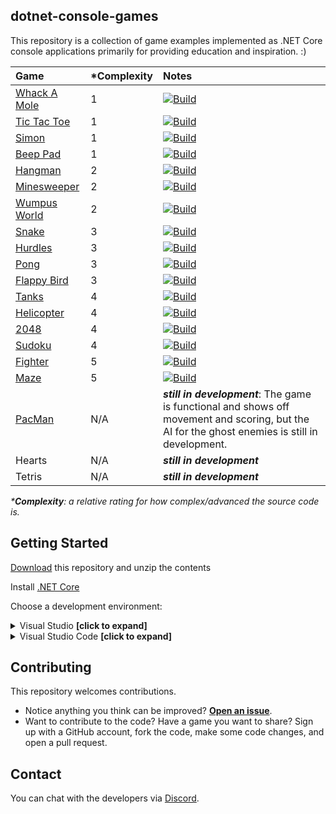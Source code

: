 ## dotnet-console-games

This repository is a collection of game examples implemented as .NET Core console applications primarily for providing education and inspiration. :)

|Game|\*Complexity|Notes|
|:-|:-|:-|
|[Whack A Mole](https://github.com/ZacharyPatten/dotnet-console-games/tree/master/Projects/Whack%20A%20Mole)|1|<a href="https://github.com/ZacharyPatten/dotnet-console-games/actions?query=workflow%3A%22Whack+A+Mole+Build%22"><img src="https://github.com/ZacharyPatten/dotnet-console-games/workflows/Whack%20A%20Mole%20Build/badge.svg" title="Goto Build" alt="Build"></a>|
|[Tic Tac Toe](https://github.com/ZacharyPatten/dotnet-console-games/tree/master/Projects/Tic%20Tac%20Toe)|1|<a href="https://github.com/ZacharyPatten/dotnet-console-games/actions?query=workflow%3A%22Tic+Tac+Toe+Build%22"><img src="https://github.com/ZacharyPatten/dotnet-console-games/workflows/Tic%20Tac%20Toe%20Build/badge.svg" title="Goto Build" alt="Build"></a>|
|[Simon](https://github.com/ZacharyPatten/dotnet-console-games/tree/master/Projects/Simon)|1|<a href="https://github.com/ZacharyPatten/dotnet-console-games/actions?query=workflow%3A%22Simon+Build%22"><img src="https://github.com/ZacharyPatten/dotnet-console-games/workflows/Simon%20Build/badge.svg" title="Goto Build" alt="Build"></a>|
|[Beep Pad](https://github.com/ZacharyPatten/dotnet-console-games/tree/master/Projects/Beep%20Pad)|1|<a href="https://github.com/ZacharyPatten/dotnet-console-games/actions?query=workflow%3A%22Beep+Pad+Build%22"><img src="https://github.com/ZacharyPatten/dotnet-console-games/workflows/Beep%20Pad%20Build/badge.svg" title="Goto Build" alt="Build"></a>|
|[Hangman](https://github.com/ZacharyPatten/dotnet-console-games/tree/master/Projects/Hangman)|2|<a href="https://github.com/ZacharyPatten/dotnet-console-games/actions?query=workflow%3A%22Hangman+Build%22"><img src="https://github.com/ZacharyPatten/dotnet-console-games/workflows/Hangman%20Build/badge.svg" title="Goto Build" alt="Build"></a>|
|[Minesweeper](https://github.com/ZacharyPatten/dotnet-console-games/tree/master/Projects/Minesweeper)|2|<a href="https://github.com/ZacharyPatten/dotnet-console-games/actions?query=workflow%3A%22Minesweeper+Build%22"><img src="https://github.com/ZacharyPatten/dotnet-console-games/workflows/Minesweeper%20Build/badge.svg" title="Goto Build" alt="Build"></a>|
|[Wumpus World](https://github.com/ZacharyPatten/dotnet-console-games/tree/master/Projects/Wumpus%20World)|2|<a href="https://github.com/ZacharyPatten/dotnet-console-games/actions?query=workflow%3A%22Wumpus+World+Build%22"><img src="https://github.com/ZacharyPatten/dotnet-console-games/workflows/Wumpus%20World%20Build/badge.svg" title="Goto Build" alt="Build"></a>|
|[Snake](https://github.com/ZacharyPatten/dotnet-console-games/blob/master/Projects/Snake)|3|<a href="https://github.com/ZacharyPatten/dotnet-console-games/actions?query=workflow%3A%22Snake+Build%22"><img src="https://github.com/ZacharyPatten/dotnet-console-games/workflows/Snake%20Build/badge.svg" title="Goto Build" alt="Build"></a>|
|[Hurdles](https://github.com/ZacharyPatten/dotnet-console-games/blob/master/Projects/Hurdles)|3|<a href="https://github.com/ZacharyPatten/dotnet-console-games/actions?query=workflow%3A%22Hurdles+Build%22"><img src="https://github.com/ZacharyPatten/dotnet-console-games/workflows/Hurdles%20Build/badge.svg" title="Goto Build" alt="Build"></a>|
|[Pong](https://github.com/ZacharyPatten/dotnet-console-games/blob/master/Projects/Pong)|3|<a href="https://github.com/ZacharyPatten/dotnet-console-games/actions?query=workflow%3A%22Pong+Build%22"><img src="https://github.com/ZacharyPatten/dotnet-console-games/workflows/Pong%20Build/badge.svg" title="Goto Build" alt="Build"></a>|
|[Flappy Bird](https://github.com/ZacharyPatten/dotnet-console-games/blob/master/Projects/Flappy%20Bird)|3|<a href="https://github.com/ZacharyPatten/dotnet-console-games/actions?query=workflow%3A%22Flappy+Bird+Build%22"><img src="https://github.com/ZacharyPatten/dotnet-console-games/workflows/Flappy%20Bird%20Build/badge.svg" title="Goto Build" alt="Build"></a>|
|[Tanks](https://github.com/ZacharyPatten/dotnet-console-games/blob/master/Projects/Tanks)|4|<a href="https://github.com/ZacharyPatten/dotnet-console-games/actions?query=workflow%3A%22Tanks+Build%22"><img src="https://github.com/ZacharyPatten/dotnet-console-games/workflows/Tanks%20Build/badge.svg" title="Goto Build" alt="Build"></a>|
|[Helicopter](https://github.com/ZacharyPatten/dotnet-console-games/blob/master/Projects/Helicopter)|4|<a href="https://github.com/ZacharyPatten/dotnet-console-games/actions?query=workflow%3A%22Helicopter+Build%22"><img src="https://github.com/ZacharyPatten/dotnet-console-games/workflows/Helicopter%20Build/badge.svg" title="Goto Build" alt="Build"></a>|
|[2048](https://github.com/ZacharyPatten/dotnet-console-games/blob/master/Projects/2048)|4|<a href="https://github.com/ZacharyPatten/dotnet-console-games/actions?query=workflow%3A%222048+Build%22"><img src="https://github.com/ZacharyPatten/dotnet-console-games/workflows/2048%20Build/badge.svg" title="Goto Build" alt="Build"></a>|
|[Sudoku](https://github.com/ZacharyPatten/dotnet-console-games/blob/master/Projects/Sudoku)|4|<a href="https://github.com/ZacharyPatten/dotnet-console-games/actions?query=workflow%3A%22Sudoku+Build%22"><img src="https://github.com/ZacharyPatten/dotnet-console-games/workflows/Sudoku%20Build/badge.svg" title="Goto Build" alt="Build"></a>|
|[Fighter](https://github.com/ZacharyPatten/dotnet-console-games/blob/master/Projects/Fighter)|5|<a href="https://github.com/ZacharyPatten/dotnet-console-games/actions?query=workflow%3A%22Fighter+Build%22"><img src="https://github.com/ZacharyPatten/dotnet-console-games/workflows/Fighter%20Build/badge.svg" title="Goto Build" alt="Build"></a>|
|[Maze](https://github.com/ZacharyPatten/dotnet-console-games/blob/master/Projects/Maze)|5|<a href="https://github.com/ZacharyPatten/dotnet-console-games/actions?query=workflow%3A%22Maze+Build%22"><img src="https://github.com/ZacharyPatten/dotnet-console-games/workflows/Maze%20Build/badge.svg" title="Goto Build" alt="Build"></a>|
|[PacMan](https://github.com/ZacharyPatten/dotnet-console-games/blob/master/Projects/PacMan)|N/A|**_still in development_**: The game is functional and shows off movement and scoring, but the AI for the ghost enemies is still in development. |
|Hearts|N/A|**_still in development_**|
|Tetris|N/A|**_still in development_**|

_\***Complexity**: a relative rating for how complex/advanced the source code is._

## Getting Started

[Download](https://github.com/ZacharyPatten/dotnet-console-games/archive/master.zip) this repository and unzip the contents

Install [.NET Core](https://docs.microsoft.com/dotnet/core/)

Choose a development environment:

<details>
<summary>Visual Studio <strong>[click to expand]</strong></summary>
<p>

Install [Visual Studio](https://visualstudio.microsoft.com/)

Make sure you select the `.NET Core` options during installation. If you forget, you can modify your installation using the Visual Studio Installer to add them.

Open the **`dotnet-console-games.sln`** solution file in Visual Studio.

</p>
</details>

<details>
<summary>Visual Studio Code <strong>[click to expand]</strong></summary>
<p>

Install [Visual Studio Code](https://visualstudio.microsoft.com/)

Install the `ms-dotnettools.csharp` extension inside Visual Studio Code.

Open the **root folder** of the of this repository in Visual Studio Code.

</p>
</details>

## Contributing

This repository welcomes contributions.

- Notice anything you think can be improved? **[Open an issue](https://github.com/ZacharyPatten/dotnet-console-games/issues/new)**.
- Want to contribute to the code? Have a game you want to share? Sign up with a GitHub account, fork the code, make some code changes, and open a pull request.

## Contact

You can chat with the developers via [Discord](https://discord.gg/4XbQbwF).